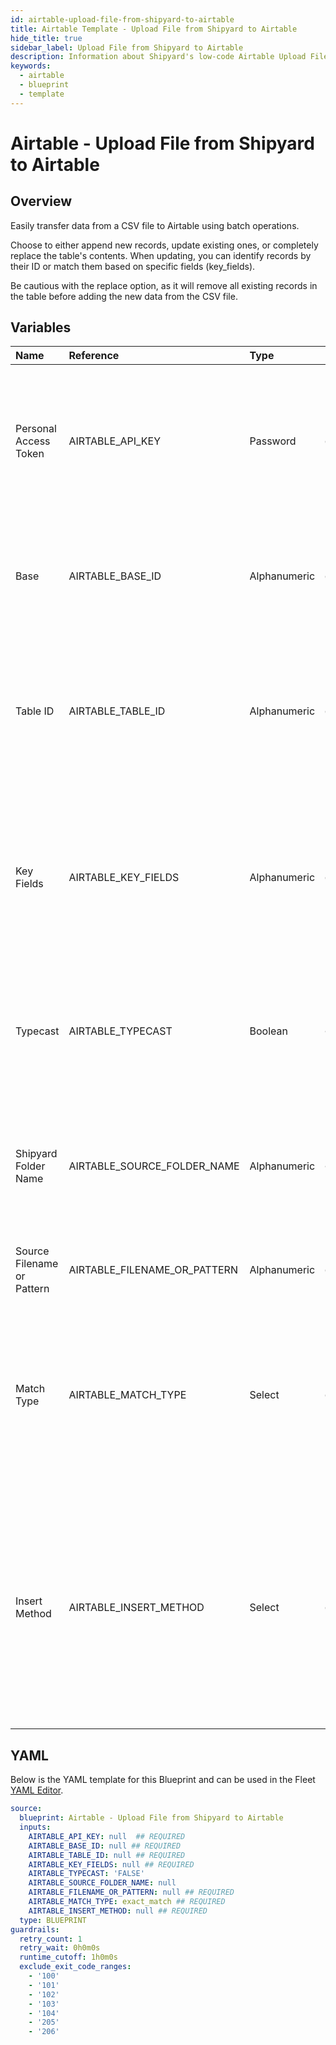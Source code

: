 ```yaml
---
id: airtable-upload-file-from-shipyard-to-airtable
title: Airtable Template - Upload File from Shipyard to Airtable
hide_title: true
sidebar_label: Upload File from Shipyard to Airtable
description: Information about Shipyard's low-code Airtable Upload File from Shipyard to Airtable blueprint. Quickly export your data to an Airtable Table or View. 
keywords:
  - airtable
  - blueprint
  - template
---
```


# Airtable - Upload File from Shipyard to Airtable

## Overview

Easily transfer data from a CSV file to Airtable using batch operations.

Choose to either append new records, update existing ones, or completely replace the table's contents. When updating, you can identify records by their ID or match them based on specific fields (key_fields). 

Be cautious with the replace option, as it will remove all existing records in the table before adding the new data from the CSV file.

## Variables

| Name | Reference | Type | Required | Default | Options | Description             |
|:-----|:----------|:-----|:---------|:--------|:--------|:------------------------|
| Personal Access Token | AIRTABLE_API_KEY | Password | :white_check_mark: | - | - | Personal Access Token associated with a user that has access to the specified Base, Table, and View listed. |
| Base | AIRTABLE_BASE_ID | Alphanumeric | :white_check_mark: | - | - | The ID of your Airtable base. Found in the URL of your base and starts with `app` |
| Table ID | AIRTABLE_TABLE_ID | Alphanumeric | :white_check_mark: | - | - | Can be the Name (case sensitive) or the ID of the table. The ID can be found in the URL and always starts with `tbl`. |
| Key Fields | AIRTABLE_KEY_FIELDS | Alphanumeric | :white_check_mark: | - | - | List of field names separated by commas that Airtable should use to match records in the input with existing records on the server. |
| Typecast | AIRTABLE_TYPECAST | Boolean | :heavy_minus_sign: | `FALSE` | - | If enabled, the Airtable API will perform best-effort automatic data conversion from string values. |
| Shipyard Folder Name | AIRTABLE_SOURCE_FOLDER_NAME | Alphanumeric | :heavy_minus_sign: | - | - | Name of the local folder on Shipyard to upload the target file from. If left blank, will look in the home directory. |
| Source Filename or Pattern | AIRTABLE_FILENAME_OR_PATTERN | Alphanumeric | :white_check_mark: | - | - | The name of the file to upload or search criteria |
| Match Type | AIRTABLE_MATCH_TYPE | Select | :white_check_mark: | `exact_match` | Exact: `exact_match`<br></br><br></br>Regex: `regex_match`<br></br><br></br>Glob: `glob_match`<br></br><br></br> | Determines if the text in "Filename or Pattern" will look for one file with exact match, or multiple files using regex or glob. |
| Insert Method | AIRTABLE_INSERT_METHOD | Select | :white_check_mark: | - | Upsert: `upsert`<br></br><br></br>Replace: `replace`<br></br><br></br>Append: `append`<br></br><br></br> |  Upsert: Inserts or updates records as needed. Replace: Replaces table content with CSV data, removing old data. Append: Adds new records, ignoring potential duplicates. |






## YAML

Below is the YAML template for this Blueprint and can be used in the
Fleet [YAML Editor](../../reference/fleets/yaml-editor.md).

```yaml
source:
  blueprint: Airtable - Upload File from Shipyard to Airtable
  inputs:
    AIRTABLE_API_KEY: null  ## REQUIRED
    AIRTABLE_BASE_ID: null ## REQUIRED
    AIRTABLE_TABLE_ID: null ## REQUIRED
    AIRTABLE_KEY_FIELDS: null ## REQUIRED
    AIRTABLE_TYPECAST: 'FALSE'
    AIRTABLE_SOURCE_FOLDER_NAME: null
    AIRTABLE_FILENAME_OR_PATTERN: null ## REQUIRED
    AIRTABLE_MATCH_TYPE: exact_match ## REQUIRED
    AIRTABLE_INSERT_METHOD: null ## REQUIRED
  type: BLUEPRINT
guardrails:
  retry_count: 1
  retry_wait: 0h0m0s
  runtime_cutoff: 1h0m0s
  exclude_exit_code_ranges:
    - '100'
    - '101'
    - '102'
    - '103'
    - '104'
    - '205'
    - '206'
 ```


